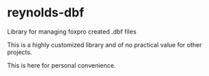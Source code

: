 # reynolds-dbf
Library for managing foxpro created .dbf files

This is a highly customized library and of no practical value for other projects.

This is here for personal convenience.
